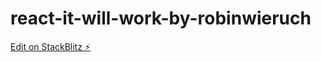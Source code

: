 # react-it-will-work-by-robinwieruch

[Edit on StackBlitz ⚡️](https://stackblitz.com/edit/react-it-will-work-by-robinwieruch)